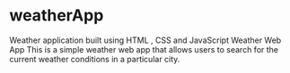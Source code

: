 # weatherApp
Weather application built using HTML , CSS and JavaScript
Weather Web App
This is a simple weather web app that allows users to search for the current weather conditions in a particular city.
